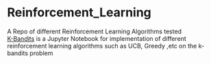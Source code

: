 # Reinforcement_Learning
A Repo of different Reinforcement Learning Algorithms tested  
[K-Bandits](https://github.com/S1R3S1D/Reinforcement_Learning/blob/main/Bandits.ipynb) is a Jupyter Notebook for implementation of different reinforcement learning algorithms such as UCB, Greedy ,etc on the k-bandits problem  
